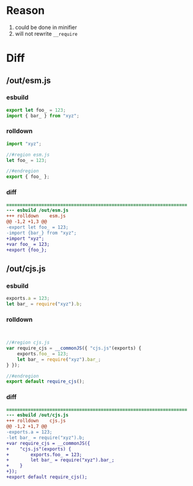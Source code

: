 # Reason
1. could be done in minifier
2. will not rewrite `__require`
# Diff
## /out/esm.js
### esbuild
```js
export let foo_ = 123;
import { bar_ } from "xyz";
```
### rolldown
```js
import "xyz";

//#region esm.js
let foo_ = 123;

//#endregion
export { foo_ };
```
### diff
```diff
===================================================================
--- esbuild	/out/esm.js
+++ rolldown	esm.js
@@ -1,2 +1,3 @@
-export let foo_ = 123;
-import {bar_} from "xyz";
+import "xyz";
+var foo_ = 123;
+export {foo_};

```
## /out/cjs.js
### esbuild
```js
exports.a = 123;
let bar_ = require("xyz").b;
```
### rolldown
```js


//#region cjs.js
var require_cjs = __commonJS({ "cjs.js"(exports) {
	exports.foo_ = 123;
	let bar_ = require("xyz").bar_;
} });

//#endregion
export default require_cjs();

```
### diff
```diff
===================================================================
--- esbuild	/out/cjs.js
+++ rolldown	cjs.js
@@ -1,2 +1,7 @@
-exports.a = 123;
-let bar_ = require("xyz").b;
+var require_cjs = __commonJS({
+    "cjs.js"(exports) {
+        exports.foo_ = 123;
+        let bar_ = require("xyz").bar_;
+    }
+});
+export default require_cjs();

```
